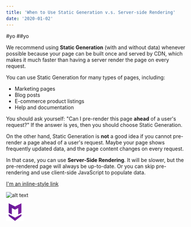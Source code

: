 ```yaml
---
title: 'When to Use Static Generation v.s. Server-side Rendering'
date: '2020-01-02'
---
```

#yo
##yo

We recommend using **Static Generation** (with and without data) whenever possible because your page can be built once and served by CDN, which makes it much faster than having a server render the page on every request.

You can use Static Generation for many types of pages, including:

- Marketing pages
- Blog posts
- E-commerce product listings
- Help and documentation

You should ask yourself: "Can I pre-render this page **ahead** of a user's request?" If the answer is yes, then you should choose Static Generation.

On the other hand, Static Generation is **not** a good idea if you cannot pre-render a page ahead of a user's request. Maybe your page shows frequently updated data, and the page content changes on every request.

In that case, you can use **Server-Side Rendering**. It will be slower, but the pre-rendered page will always be up-to-date. Or you can skip pre-rendering and use client-side JavaScript to populate data.

[I'm an inline-style link](https://www.google.com)

![alt text](/images/mountain.jpg "Logo Title Text 1")

![alt text](https://github.com/adam-p/markdown-here/raw/master/src/common/images/icon48.png "Logo Title Text 1")

